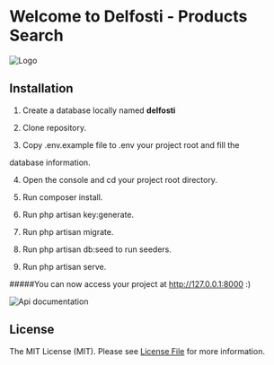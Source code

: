 # Welcome to Delfosti - Products Search

![Logo](https://delfosti.com/wp-content/uploads/2022/06/Logo-secundario.png)

## Installation

1. Create a database locally named **delfosti**

2. Clone repository.

3. Copy .env.example file to .env your project root and fill the

database information.

4. Open the console and cd your project root directory.

5. Run composer install.

6. Run php artisan key:generate.

7. Run php artisan migrate.

8. Run php artisan db:seed to run seeders.

9. Run php artisan serve.

#####You can now access your project at http://127.0.0.1:8000 :)

![Api documentation](https://cloud.screenpresso.com/tIpqe/2022-11-06_13h29_57.png)

## License

The MIT License (MIT). Please see [License File](https://github.com/spatie/laravel-server-monitor/blob/main/LICENSE.md) for more information.
